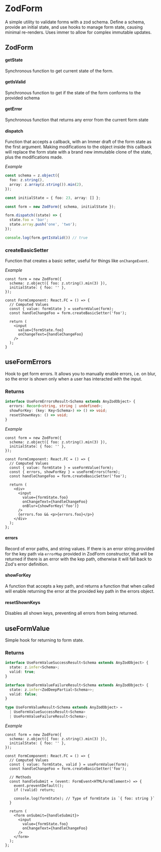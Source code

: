 # ZodForm

A simple utility to validate forms with a zod schema. Define a schema, provide an initial state, and use hooks to
manage form state, causing minimal re-renders. Uses immer to allow for complex immutable updates.

## ZodForm

#### getState

Synchronous function to get current state of the form.

#### getIsValid

Synchronous function to get if the state of the form conforms to the provided schema

#### getError

Synchronous function that returns any error from the current form state

#### dispatch

Function that accepts a callback, with an Immer draft of the form state as the first argument. Making modifications to
the object inside this callback will replace the form state with a brand new immutable clone of the state, plus the
modifications made.

*Example*

```ts
const schema = z.object({
  foo: z.string(),
  array: z.array(z.string()).min(2),
});

const initialState = { foo: 23, array: [] };

const form = new ZodForm({ schema, initialState });

form.dispatch((state) => {
  state.foo = 'bar';
  state.array.push('one', 'two');
});

console.log(form.getIsValid()) // true 
```

### createBasicSetter

Function that creates a basic setter, useful for things like `onChangeEvent`.

*Example*

```tsx
const form = new ZodForm({
  schema: z.object({ foo: z.string().min(3) }),
  initialState: { foo: '' },
});

const FormComponent: React.FC = () => {
  // Computed Values
  const { value: formState } = useFormValue(form);
  const handleChangeFoo = form.createBasicSetter('foo');

  return (
    <input
      value={formState.foo}
      onChangeText={handleChangeFoo}
    />
  );
}
```

## useFormErrors

Hook to get form errors. It allows you to manually enable errors, i.e. on blur, so the error is shown only when a user
has interacted with the input.

### Returns

```ts
interface UseFormErrorsResult<Schema extends AnyZodObject> {
  errors: Record<string, string | undefined>;
  showForKey: (key: Key<Schema>) => () => void;
  resetShownKeys: () => void;
}
```

*Example*

```tsx
const form = new ZodForm({
  schema: z.object({ foo: z.string().min(3) }),
  initialState: { foo: '' },
});

const FormComponent: React.FC = () => {
  // Computed Values
  const { value: formState } = useFormValue(form);
  const { errors, showForKey } = useFormErrors(form);
  const handleChangeFoo = form.createBasicSetter('foo');

  return (
    <div>
      <input
        value={formState.foo}
        onChangeText={handleChangeFoo}
        onBlur={showForKey('foo')}
      />
      {errors.foo && <p>{errors.foo}</p>}
    </div>
  );
};
```

#### errors

Record of error paths, and string values. If there is an error string provided for the key path via `errorMap` provided
in ZodForm constructor, that will be returned if there is an error with the kep path, otherwise it will fall back to
Zod's error definition.

#### showForKey

A function that accepts a key path, and returns a function that when called will enable returning the error at the
provided key path in the errors object.

#### resetShownKeys

Disables all shown keys, preventing all errors from being returned.


## useFormValue

Simple hook for returning to form state.

### Returns

```ts
interface UseFormValueSuccessResult<Schema extends AnyZodObject> {
  state: z.infer<Schema>;
  valid: true;
}

interface UseFormValueFailureResult<Schema extends AnyZodObject> {
  state: z.infer<ZodDeepPartial<Schema>>;
  valid: false;
}

type UseFormValueResult<Schema extends AnyZodObject> =
  | UseFormValueSuccessResult<Schema>
  | UseFormValueFailureResult<Schema>;
```

*Example*

```tsx
const form = new ZodForm({
  schema: z.object({ foo: z.string().min(3) }),
  initialState: { foo: '' },
});

const FormComponent: React.FC = () => {
  // Computed Values
  const { value: formState, valid } = useFormValue(form);
  const handleChangeFoo = form.createBasicSetter('foo');
  
  // Methods
  const handleSubmit = (event: FormEvent<HTMLFormElement>) => {
    event.preventDefault();
    if (!valid) return;

    console.log(formState); // Type of formState is `{ foo: string }`
  }

  return (
    <form onSubmit={handleSubmit}>
      <input
        value={formState.foo}
        onChangeText={handleChangeFoo}
      />
    </form>
  );
};
